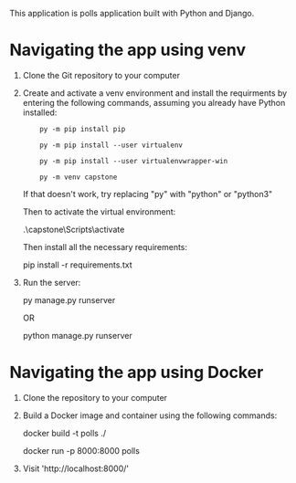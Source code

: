 This application is polls application built with Python and Django.

# Navigating the app using venv

1. Clone the Git repository to your computer

2. Create and activate a venv environment and install the requirments by entering the following commands,     assuming you already have Python installed:

           py -m pip install pip

           py -m pip install --user virtualenv

           py -m pip install --user virtualenvwrapper-win

           py -m venv capstone
    
    If that doesn't work, try replacing "py" with "python" or "python3"

    Then to activate the virtual environment:

    .\capstone\Scripts\activate

    Then install all the necessary requirements:
    
    pip install -r requirements.txt

4. Run the server:

    py manage.py runserver
   
    OR
   
    python manage.py runserver

# Navigating the app using Docker

1. Clone the repository to your computer

2. Build a Docker image and container using the following commands:

   docker build -t polls ./
   
   docker run -p 8000:8000 polls

4. Visit 'http://localhost:8000/'
